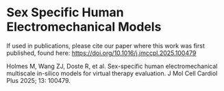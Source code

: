 # Sex Specific Human Electromechanical Models

If used in publications, please cite our paper where this work was first published, found here: https://doi.org/10.1016/j.jmccpl.2025.100479

Holmes M, Wang ZJ, Doste R, et al. Sex-specific human electromechanical multiscale in-silico models for virtual therapy evaluation. J Mol Cell Cardiol Plus 2025; 13: 100479.
